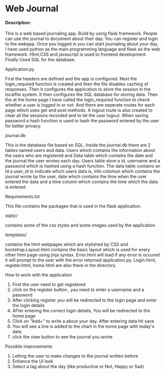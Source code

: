 # Web Journal
#### Description:
This is a web based journaling app. Build by using flask framework. People can use the journal to document about their day.
You can register and login to the webapp. Once you logged in you can start journaling about your day.
I have used python as the main programming language and flask as the web framework. Html,CSS and javascript is used to frontend
development. Finally Used SQL for the database.

Application.py

First the headers are defined and the app is configured. Next the login_required function is created and then
the file disables caching of responses. Then it configures the application to store the session in the localfile system.
It then configures the SQL database for storing data. Then the at the home page I have called the login_required function
to check whether a user is logged in or not. And there are seperate routes for each page which uses get and post methods.
A logout route is also created to clear all the sessions recorded and to let the user logout. When saving password a hash
function is used to hash the password entered by the user for better privacy.

journal.db

This is the database file based on SQL. Inside the journal.db there are 2 tables named users and data. Users which contains the
information about the users who are registered and Data table which contains the date and the journal the user wrotes each day.
Users table store a id, username and a password which is hashed using a hash function. The data table contains an Id a user_id
to indicate which users data is, info colomun which contains the journal wrote by the user, date which contains the time when
the user entered the data and a time column which contains the time which the data is entered.

Requirements.txt

This file contains the packages that is used in the flask application.

static/

contains some of the css styles and some images used by the application.

templates/

contains the html webpages which are stylished by CSS and bootstrap.Layout.html contains the basic layout which is used for
every other html page using jinja syntax. Error.html will load if any error is occured it will prompt to the user with the
error returned application.py. Login.html, register.html, home.html are also there in the directory.

How to work with the application

1) First the user need to get registered
2) click on the register button , you need to enter a username and a password
3) After clicking register you will be redirected to the login page and enter the login details
4) AFter entering the correct login details, You will be redirected to the home page
5) Click on "Add+" to write a about your day. After entering data hit save
6) You will see a line is added to the chart in the home page with today's date.
7) click the view button to see the journal you wrote

Possible improvements
1) Letting the user to make changes to the journal written before
2) Enhance the UI look
3) Select a tag about the day (like productive or Not, Happy or Sad)